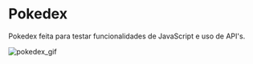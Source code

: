 # Pokedex
Pokedex feita para testar funcionalidades de JavaScript e uso de API's.

<div style="display: inline_block">
  <img align="center" alt="pokedex_gif" src="https://media.discordapp.net/attachments/1006720932477403200/1007718739883593748/pokedex.gif?width=405&height=493" >
</div>
